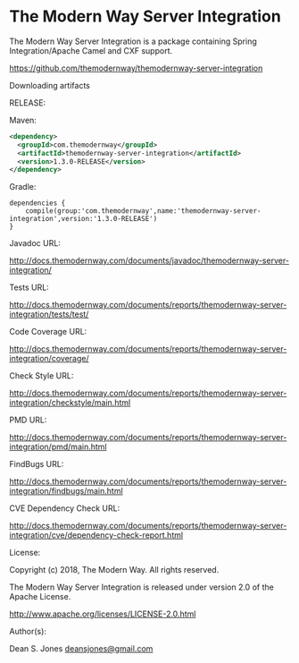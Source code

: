 The Modern Way Server Integration
======

The Modern Way Server Integration is a package containing Spring Integration/Apache Camel and CXF support.

https://github.com/themodernway/themodernway-server-integration

Downloading artifacts

RELEASE:

Maven:
```xml
<dependency>
  <groupId>com.themodernway</groupId>
  <artifactId>themodernway-server-integration</artifactId>
  <version>1.3.0-RELEASE</version>
</dependency>
```
Gradle:
```
dependencies {
    compile(group:'com.themodernway',name:'themodernway-server-integration',version:'1.3.0-RELEASE')
}
```
Javadoc URL:

http://docs.themodernway.com/documents/javadoc/themodernway-server-integration/

Tests URL:

http://docs.themodernway.com/documents/reports/themodernway-server-integration/tests/test/

Code Coverage URL:

http://docs.themodernway.com/documents/reports/themodernway-server-integration/coverage/

Check Style URL:

http://docs.themodernway.com/documents/reports/themodernway-server-integration/checkstyle/main.html

PMD URL:

http://docs.themodernway.com/documents/reports/themodernway-server-integration/pmd/main.html

FindBugs URL:

http://docs.themodernway.com/documents/reports/themodernway-server-integration/findbugs/main.html

CVE Dependency Check URL:

http://docs.themodernway.com/documents/reports/themodernway-server-integration/cve/dependency-check-report.html

License:

Copyright (c) 2018, The Modern Way. All rights reserved.

The Modern Way Server Integration is released under version 2.0 of the Apache License.

http://www.apache.org/licenses/LICENSE-2.0.html

Author(s):

Dean S. Jones
deansjones@gmail.com
